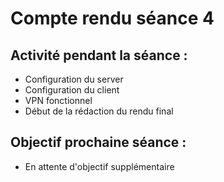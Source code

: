 # Compte rendu séance 4

## Activité pendant la séance :  
- Configuration du server
- Configuration du client
- VPN fonctionnel
- Début de la rédaction du rendu final

## Objectif prochaine séance :  
- En attente d'objectif supplémentaire